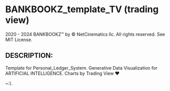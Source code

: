 # BANKBOOKZ_template_TV (trading view)

2020 - 2024 BANKBOOKZ™ by © NetCinematics llc. All rights reserved. See MIT License. 

## DESCRIPTION: 

Template for Personal_Ledger_System. 
Generative Data Visualization for ARTIFICIAL INTELLIGENCE. 
Charts by Trading View ♥ 

~:).